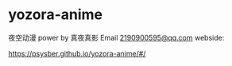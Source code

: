 # yozora-anime
夜空动漫 power by 真夜真影  Email 2190900595@qq.com
webside:
 
 https://psysber.github.io/yozora-anime/#/
